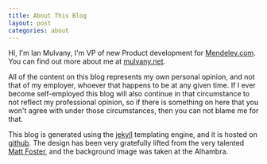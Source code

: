 ```yaml
--- 
title: About This Blog
layout: post
categories: about
---
```


Hi, I'm Ian Mulvany, I'm VP of new Product development for [Mendeley.com][mendeley]. You can find out more about me at [mulvany.net][me].

All of the content on this blog represents my own personal opinion, and not that of my employer, whoever that happens to be at any given time. If I ever become self-employed this blog will also continue in that circumstance to not reflect my professional opinion, so if there is something on here that you won't agree with under those circumstances, then you can not blame me for that.

This blog is generated using the [jekyll][jekyll] templating engine, and it is hosted on [github][github]. The design has been very gratefully lifted from the very talented [Matt Foster][matt], and the background image was taken at the Alhambra. 


[mendeley]: http://www.mendeley.com
[me]: http://www.mulvany.net
[jekyll]: http://github.com/mojombo/jekyll
[matt]: http://github.com/mattfoster/mattfoster.github.com
[github]: http://www.github.com
